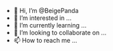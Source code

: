 - 👋 Hi, I’m @BeigePanda
- 👀 I’m interested in ...
- 🌱 I’m currently learning ...
- 💞️ I’m looking to collaborate on ...
- 📫 How to reach me ...

<!---
BeigePanda/BeigePanda is a ✨ special ✨ repository because its `README.md` (this file) appears on your GitHub profile.
You can click the Preview link to take a look at your changes.
--->
